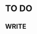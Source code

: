 # TO DO

## WRITE

<!--- next steps for later?

## Index all 500 of Frank's Gothic Types?

## Note chapters, pagination, and epigraphs in spreadsheet

## Make charts for horror/terror, Radcliffe/monastic, and high/sentimental/domestic/history/chapbook? -- teach Ennis?

--->